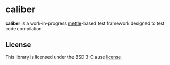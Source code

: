 # caliber

**caliber** is a work-in-progress
[mettle](https://github.com/jimporter/mettle)-based test framework designed to
test code compilation.

## License

This library is licensed under the BSD 3-Clause [license](LICENSE).
